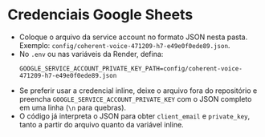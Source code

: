 # Credenciais Google Sheets

- Coloque o arquivo da service account no formato JSON nesta pasta.  
  Exemplo: `config/coherent-voice-471209-h7-e49e0f0ede89.json`.
- No `.env` ou nas variáveis da Render, defina:
  ```
  GOOGLE_SERVICE_ACCOUNT_PRIVATE_KEY_PATH=config/coherent-voice-471209-h7-e49e0f0ede89.json
  ```
- Se preferir usar a credencial inline, deixe o arquivo fora do repositório e preencha
  `GOOGLE_SERVICE_ACCOUNT_PRIVATE_KEY` com o JSON completo em uma linha (`\n` para quebras).
- O código já interpreta o JSON para obter `client_email` e `private_key`, tanto a partir do
  arquivo quanto da variável inline.
